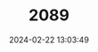 ---
title: "2089"
category: "Ardops nichollsi"
draft: false
date: 2024-02-22 13:03:49
languages:
  German: ["Baumfledermaus", "Nicholl-Baumfledermaus"]
  English: ["Tree Bat"]
---